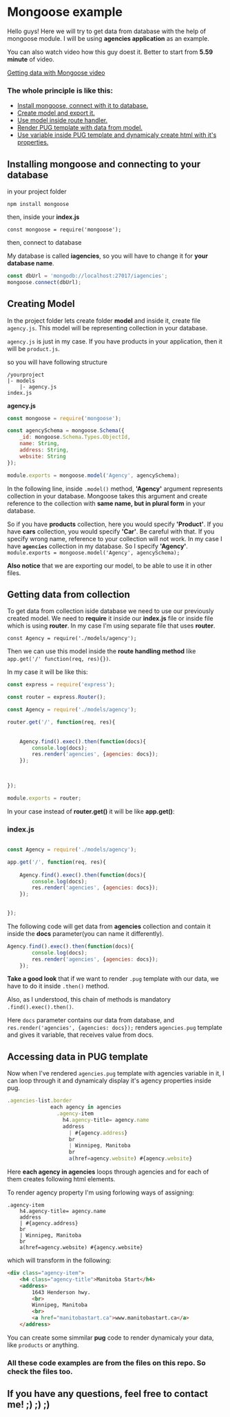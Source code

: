 # Mongoose example
Hello guys! Here we will try to get data from database with the help of mongoose module. I will be using **agencies application** as an example.

You can also watch video how this guy doest it. Better to start from **5.59 minute** of video.

[Getting data with Mongoose video](https://www.youtube.com/watch?v=WDrU305J1yw)

### The whole principle is like this:
* [Install mongoose, connect with it to database.](https://github.com/toni-mo/mongoose/blob/master/README.md#the-whole-principle-is-like-this)
* [Create model and export it.](https://github.com/toni-mo/mongoose/blob/master/README.md#creating-model)
* [Use model inside route handler.](https://github.com/toni-mo/mongoose/blob/master/README.md#getting-data-from-collection)
* [Render PUG template with data from model.](https://github.com/toni-mo/mongoose/blob/master/README.md#indexjs)
* [Use variable inside PUG template and dynamicaly create html with it's properties.](https://github.com/toni-mo/mongoose/blob/master/README.md#accessing-data-in-pug-template)

## Installing mongoose and connecting to your database
in your project folder

`npm install mongoose`

then, inside your **index.js**

`const mongoose = require('mongoose');`

then, connect to database

My database is called **iagencies**, so you will have to change it for **your database name**.

```javascript
const dbUrl = 'mongodb://localhost:27017/iagencies';
mongoose.connect(dbUrl);
```

## Creating Model 
In the project folder lets create folder **model** and inside it, create file `agency.js`. This model will be representing collection in your database.

`agency.js` is just in my case. If you have products in your application, then it will be `product.js`.

so you will have following structure
```
/yourproject
|- models
    |- agency.js
index.js
```
**agency.js**
```javascript
const mongoose = require('mongoose');

const agencySchema = mongoose.Schema({
    _id: mongoose.Schema.Types.ObjectId,
    name: String,
    address: String,
    website: String
});

module.exports = mongoose.model('Agency', agencySchema);
```
In the following line, inside `.model()` method, **'Agency'** argument represents collection in your database. Mongoose takes this argument and create reference to the collection with **same name, but in plural form** in your database.

So if you have **products** collection, here you would specify **'Product'**. If you have **cars** collection, you would specify **'Car'**. Be careful with that. If you specify wrong name, reference to your collection will not work.
In my case I have **`agencies`** collection in my database. So I specify **'Agency'**.
`module.exports = mongoose.model('Agency', agencySchema);`

**Also notice** that we are exporting our model, to be able to use it in other files.

## Getting data from collection
To get data from collection iside database we need to use our previously created model. We need to **require** it inside our **index.js** file or inside file which is using **router**. In my case I'm using separate file that uses **router**.

`const Agency = require('./models/agency');`

Then we can use this model inside the **route handling method** like `app.get('/' function(req, res){})`.

In my case it will be like this:
```javascript
const express = require('express');

const router = express.Router();

const Agency = require('./models/agency');

router.get('/', function(req, res){
    
    
    Agency.find().exec().then(function(docs){
        console.log(docs);
        res.render('agencies', {agencies: docs});    
    });

    

});

module.exports = router;
```

In your case instead of **router.get()** it will be like **app.get()**:

### index.js
```javascript

const Agency = require('./models/agency');

app.get('/', function(req, res){
    
    Agency.find().exec().then(function(docs){
        console.log(docs);
        res.render('agencies', {agencies: docs});    
    });
    

});
```
The following code will get data from **agencies** collection and contain it inside the **docs** parameter(you can name it differently).
```javascript
Agency.find().exec().then(function(docs){
        console.log(docs);
        res.render('agencies', {agencies: docs});    
    });
```
**Take a good look** that if we want to render `.pug` template with our data, we have to do it inside `.then()` method.

Also, as I understood, this chain of methods is mandatory `.find().exec().then()`.

Here `docs` parameter contains our data from database, and `res.render('agencies', {agencies: docs});` renders `agencies.pug` template and gives it variable, that receives value from docs.

## Accessing data in PUG template
Now when I've rendered `agencies.pug` template with agencies variable in it, I can loop through it and dynamicaly display it's agency properties inside pug.

```javascript
.agencies-list.border
              each agency in agencies
                .agency-item
                  h4.agency-title= agency.name
                  address
                    | #{agency.address}
                    br
                    | Winnipeg, Manitoba
                    br
                    a(href=agency.website) #{agency.website}
```
Here **each agency in agencies** loops through agencies and for each of them creates following html elements.

To render agency property I'm using forlowing ways of assigning:
```
.agency-item
    h4.agency-title= agency.name
    address
    | #{agency.address}
    br
    | Winnipeg, Manitoba
    br
    a(href=agency.website) #{agency.website}
```    

which will transform in the following:
```html
<div class="agency-item">
    <h4 class="agency-title">Manitoba Start</h4>
    <address>
        1643 Henderson hwy.
        <br>
        Winnipeg, Manitoba
        <br>
        <a href="manitobastart.ca">www.manitobastart.ca</a>
    </address>
```
You can create some simmilar **pug** code to render dynamicaly your data, like `products` or anything.

### All these code examples are from the files on this repo. So check the files too.

## If you have any questions, feel free to contact me! ;) ;) ;)

